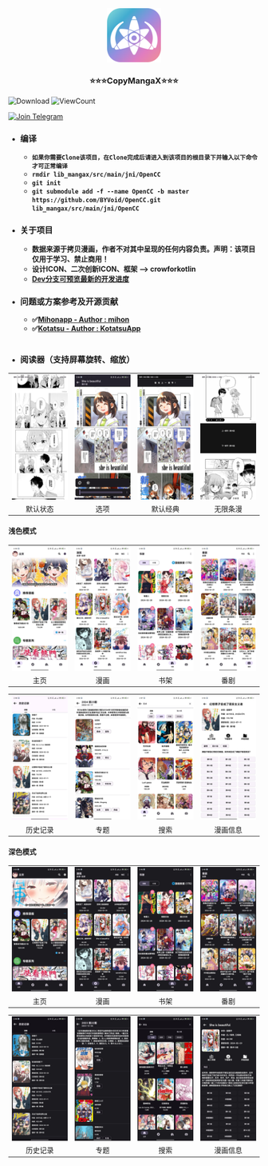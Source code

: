 <div align="center">
  <a href="https://github.com/CrowForKotlin/CopyManga_Crow">
    <img src="docs/images/logo - 1024px_1.2.5.png" alt="Logo" width="108" height="108">
  </a>

<h3 align="center">⭐⭐⭐CopyMangaX⭐⭐⭐</h3>
</div>

<p>
<img alt="Download" src="https://img.shields.io/github/downloads/crowforkotlin/CopyMangaX/total.svg"/>
<img alt="ViewCount" src="https://views.whatilearened.today/views/github/crowforkotlin/CopyMangaX.svg"/>
</p>

[![Join Telegram](https://img.shields.io/badge/-telegram-red?color=white&logo=telegram&logoColor=blue)](https://t.me/+kFkVVuDOFsFiMzQ1)

- ### **编译**
  - **`如果你需要Clone该项目，在Clone完成后请进入到该项目的根目录下并输入以下命令才可正常编译`**
  - **`rmdir lib_mangax/src/main/jni/OpenCC`**
  - **`git init`**
  - **`git submodule add -f --name OpenCC -b master https://github.com/BYVoid/OpenCC.git lib_mangax/src/main/jni/OpenCC`**


- ### **关于项目**
  - **数据来源于拷贝漫画，作者不对其中呈现的任何内容负责。声明：该项目仅用于学习、禁止商用！**
  - **设计ICON、二次创新ICON、框架 --> crowforkotlin**
  - **[Dev分支可预览最新的开发进度](https://github.com/crowforkotlin/CopyMangaX/tree/dev)**
- ### **问题或方案参考及开源贡献**
  - **✅[Mihonapp - Author : mihon](https://github.com/mihonapp/mihon)**
  - **✅[Kotatsu - Author : KotatsuApp](https://github.com/KotatsuApp/Kotatsu)**
<br></br>
- ### **阅读器（支持屏幕旋转、缩放）**
<table>
	<tr>
		<td align="center"><img src="docs/images/1.3.2_light_comic.jpg"></td>
		<td align="center"><img src="docs/images/1.3.2_dark_comic.jpg"></td>
		<td align="center"><img src="docs/images/1.3.2_dark_standard.jpg"></td>
		<td align="center"><img src="docs/images/1.3.2_light_stript.jpg"></td>
	</tr>
    <tr>
		<td align="center">默认状态</td>
		<td align="center">选项</td>
        <td align="center">默认经典</td>
        <td align="center">无限条漫</td>
	</tr>
</table>

#### 浅色模式
<table>
	<tr>
		<td align="center"><img src="docs/images/1.3.2_light_home.jpg"></td>
		<td align="center"><img src="docs/images/1.3.2_light_discover.jpg"></td>
		<td align="center"><img src="docs/images/1.3.2_light_bookshelf.jpg"></td>
		<td align="center"><img src="docs/images/1.3.2_light_anime.jpg"></td>
	</tr>
    <tr>
		<td align="center">主页</td>
		<td align="center">漫画</td>
        <td align="center">书架</td>
        <td align="center">番剧</td>
	</tr>
</table>
<table>
	<tr>
		<td align="center"><img src="docs/images/1.3.2_light_history.jpg"></td>
		<td align="center"><img src="docs/images/1.3.2_light_topic.jpg"></td>
		<td align="center"><img src="docs/images/1.3.2_light_search.jpg"></td>
		<td align="center"><img src="docs/images/1.3.2_light_comic_info.jpg"></td>
	</tr>
    <tr>
		<td align="center">历史记录</td>
		<td align="center">专题</td>
        <td align="center">搜索</td>
        <td align="center">漫画信息</td>
	</tr>
</table>

#### 深色模式
<table>
	<tr>
		<td align="center"><img src="docs/images/1.3.2_dark_home.jpg"></td>
		<td align="center"><img src="docs/images/1.3.2_dark_discover.jpg"></td>
		<td align="center"><img src="docs/images/1.3.2_dark_bookshelf.jpg"></td>
		<td align="center"><img src="docs/images/1.3.2_dark_anime.jpg"></td>
	</tr>
    <tr>
		<td align="center">主页</td>
		<td align="center">漫画</td>
        <td align="center">书架</td>
        <td align="center">番剧</td>
	</tr>
</table>
<table>
	<tr>
		<td align="center"><img src="docs/images/1.3.2_dark_history.jpg"></td>
		<td align="center"><img src="docs/images/1.3.2_dark_topic.jpg"></td>
		<td align="center"><img src="docs/images/1.3.2_dark_search.jpg"></td>
		<td align="center"><img src="docs/images/1.3.2_dark_comic_info.jpg"></td>
	</tr>
    <tr>
		<td align="center">历史记录</td>
		<td align="center">专题</td>
        <td align="center">搜索</td>
        <td align="center">漫画信息</td>
	</tr>
</table>